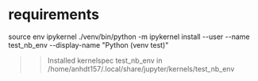 # requirements

source env
ipykernel
./venv/bin/python -m ipykernel install --user --name test_nb_env --display-name "Python (venv test)"
>> Installed kernelspec test_nb_env in /home/anhdt157/.local/share/jupyter/kernels/test_nb_env